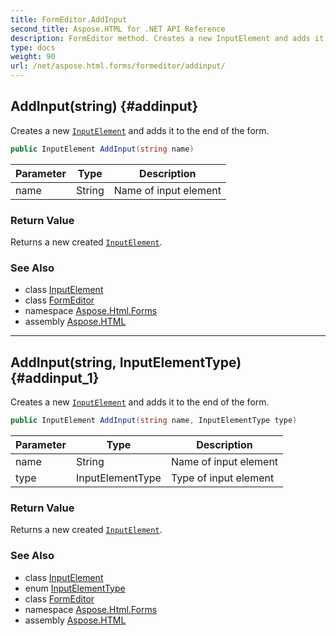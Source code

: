 ```yaml
---
title: FormEditor.AddInput
second_title: Aspose.HTML for .NET API Reference
description: FormEditor method. Creates a new InputElement and adds it to the end of the form
type: docs
weight: 90
url: /net/aspose.html.forms/formeditor/addinput/
---
```

## AddInput(string) {#addinput}

Creates a new [`InputElement`](../../inputelement/) and adds it to the end of the form.

```csharp
public InputElement AddInput(string name)
```

| Parameter | Type | Description |
| --- | --- | --- |
| name | String | Name of input element |

### Return Value

Returns a new created [`InputElement`](../../inputelement/).

### See Also

* class [InputElement](../../inputelement/)
* class [FormEditor](../)
* namespace [Aspose.Html.Forms](../../../aspose.html.forms/)
* assembly [Aspose.HTML](../../../)

---

## AddInput(string, InputElementType) {#addinput_1}

Creates a new [`InputElement`](../../inputelement/) and adds it to the end of the form.

```csharp
public InputElement AddInput(string name, InputElementType type)
```

| Parameter | Type | Description |
| --- | --- | --- |
| name | String | Name of input element |
| type | InputElementType | Type of input element |

### Return Value

Returns a new created [`InputElement`](../../inputelement/).

### See Also

* class [InputElement](../../inputelement/)
* enum [InputElementType](../../inputelementtype/)
* class [FormEditor](../)
* namespace [Aspose.Html.Forms](../../../aspose.html.forms/)
* assembly [Aspose.HTML](../../../)
